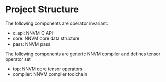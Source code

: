 Project Structure
=================

The following components are operator invariant.

- c_api: NNVM C API
- core: NNVM core data structure
- pass: NNVM pass

The following components are generic NNVM compiler and defines tensor operator set

- top: NNVM core tensor operators
- compiler: NNVM compiler toolchain
